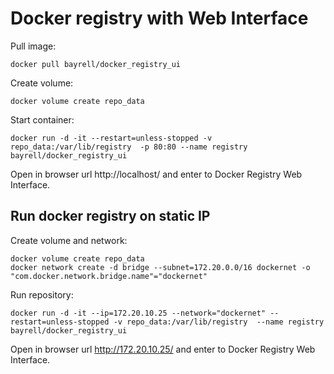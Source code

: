 # Docker registry with Web Interface


Pull image:
```
docker pull bayrell/docker_registry_ui
```


Create volume:
```
docker volume create repo_data
```


Start container:
```
docker run -d -it --restart=unless-stopped -v repo_data:/var/lib/registry  -p 80:80 --name registry bayrell/docker_registry_ui
```


Open in browser url http://localhost/ and enter to Docker Registry Web Interface.



## Run docker registry on static IP


Create volume and network:
```
docker volume create repo_data
docker network create -d bridge --subnet=172.20.0.0/16 dockernet -o "com.docker.network.bridge.name"="dockernet"
```


Run repository:
```
docker run -d -it --ip=172.20.10.25 --network="dockernet" --restart=unless-stopped -v repo_data:/var/lib/registry  --name registry bayrell/docker_registry_ui
```


Open in browser url http://172.20.10.25/ and enter to Docker Registry Web Interface.
